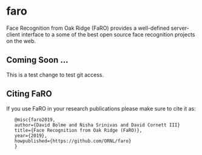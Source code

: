 # faro
Face Recognition from Oak Ridge (FaRO) provides a well-defined server-client interface to a some of the best open source face recognition projects on the web. 

## Coming Soon ...

This is a test change to test git access.

## Citing FaRO

If you use FaRO in your research publications please make sure to cite it as:

```
   @misc{faro2019,
   author={David Bolme and Nisha Srinivas and David Cornett III}
   title={Face Recognition from Oak Ridge (FaRO)},
   year={2019},
   howpublished={https://github.com/ORNL/faro}
   }
```

